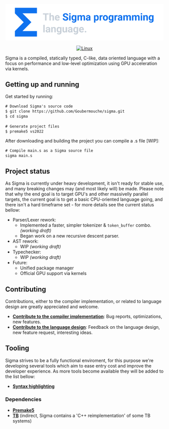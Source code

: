 <p align="center">
 <a href="https://github.com/Goubermouche/sigma">
    <img src="/images/banner_3.png" alt="sigma logo" width="650cm">
   </a>
</p>

<div align="center">
 
[![Linux](https://github.com/Goubermouche/sigma/actions/workflows/linux.yml/badge.svg)](https://github.com/Goubermouche/sigma/actions/workflows/linux.yml)
</div>




Sigma is a compiled, statically typed, C-like, data oriented language with a focus on performance and low-level optimization using GPU acceleration via kernels.  

## Getting up and running      
Get started by running:
```shell
# Download Sigma's source code
$ git clone https://github.com/Goubermouche/sigma.git
$ cd sigma

# Generate project files
$ premake5 vs2022
```
After downloading and building the project you can compile a .s file [WIP]: 
```shell
# Compile main.s as a Sigma source file
sigma main.s
```

## Project status
As Sigma is currently under heavy development, it isn't ready for stable use, and many breaking changes may (and most likely will) be made. Please note that why the end goal is to target GPU's and other massivelly parallel targets, the current goal is to get a basic CPU-oriented language going, and there isn't a hard timeframe set - for more details see the current status bellow: 
-   Parser/Lexer rework: 
    -   Implemented a faster, simpler tokenizer & `token_buffer` combo. *(working draft)*
    -   Began work on a new recursive descent parser.
-   AST rework:
    -   WIP *(working draft)*
-   Typechecker:
    -   WIP *(working draft)*
-   Future:
    -   Unified package manager
    -   Official GPU support via kernels

## Contributing
Contributions, either to the compiler implementation, or related to language design are greatly appreciated and welcome.
-   [**Contribute to the compiler implementation**](/documents/CONTRIBUTING.md#ontributing_to_the_compiler_implementation): Bug reports, optimizations, new features.
-   [**Contribute to the language design**](/documents/CONTRIBUTING.md#contributing_to_the_language_design): Feedback on the language design, new feature request, interesting ideas.

## Tooling
Sigma strives to be a fully functional enviroment, for this purpose we're developing several tools which aim to ease entry cost and improve the developer experience. As more tools become available they will be added to the list bellow: 
-   [**Syntax highlighting**](https://github.com/Goubermouche/sigma-syntax-highlighter)

### Dependencies 
-   [**Premake5**](https://github.com/premake/premake-core)
-   [**TB**](https://github.com/RealNeGate/Cuik/tree/master/tb) (indirect, Sigma contains a 'C++ reimplementation' of some TB systems)

